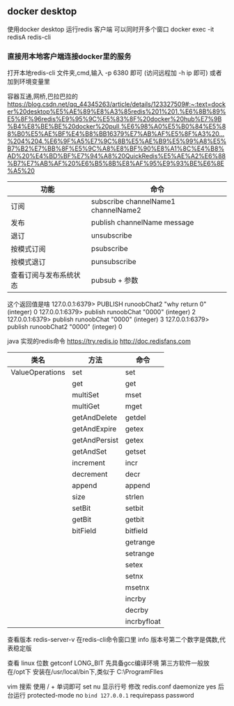 ## docker desktop
使用docker desktop 运行redis 客户端
可以同时开多个窗口
docker exec -it redisA redis-cli

### 直接用本地客户端连接docker里的服务

打开本地redis-cli 文件夹,cmd,输入 -p 6380 即可   (访问远程加 -h ip 即可)  或者 加到环境变量里

容器互通,网桥,巴拉巴拉的
https://blog.csdn.net/qq_44345263/article/details/123327509#:~:text=docker%20desktop%E5%AE%89%E8%A3%85redis%201%201.%E6%8B%89%E5%8F%96redis%E9%95%9C%E5%83%8F%20docker%20hub%E7%9B%B4%E8%BE%BE%20docker%20pull,%E6%98%A0%E5%B0%84%E5%88%B0%E5%AE%BF%E4%B8%BB16379%E7%AB%AF%E5%8F%A3%20...%204%204.%E6%9F%A5%E7%9C%8B%E5%AE%B9%E5%99%A8%E5%B7%B2%E7%BB%8F%E5%9C%A8%E8%BF%90%E8%A1%8C%E4%B8%AD%20%E4%BD%BF%E7%94%A8%20QuickRedis%E5%AE%A2%E6%88%B7%E7%AB%AF%20%E6%B5%8B%E8%AF%95%E9%93%BE%E6%8E%A5%20

功能 | 命令
--- | ---
订阅 | subscribe channelName1 channelName2
发布 | publish channelName message
退订 | unsubscribe 
按模式订阅 | psubscribe
按模式退订 | punsubscribe
查看订阅与发布系统状态 | pubsub + 参数

这个返回值是啥
127.0.0.1:6379> PUBLISH runoobChat2 "why return 0"
(integer) 0
127.0.0.1:6379> publish runoobChat "0000"
(integer) 2
127.0.0.1:6379> publish runoobChat "0000"
(integer) 3
127.0.0.1:6379> publish runoobChat2 "0000"
(integer) 0

java 实现的redis命令
https://try.redis.io
http://doc.redisfans.com

| 类名            | 方法          | 命令     |
| --------------- | ------------- | -------- |
| ValueOperations | set           | set      |
|                 | get           | get      |
|                 | multiSet      | mset     |
|                 | multiGet      | mget     |
|                 | getAndDelete  | getdel   |
|                 | getAndExpire  | getex    |
|                 | getAndPersist | getex    |
|                 | getAndSet     | getset   |
|                 | increment     | incr     |
|                 | decrement     | decr     |
|                 | append        | append   |
|                 | size          | strlen   |
|                 | setBit        | setbit   |
|                 | getBit        | getbit   |
|                 | bitField      | bitfield |
|                 |               | getrange |
|                 |               | setrange |
|                 |               | setex    |
|                 |               | setnx    |
|                 |               | msetnx   |
|                 |               | incrby   |
|                 |               | decrby   |
|                 |               | incrbyfloat         |
查看版本
	redis-server-v
	在redis-cli命令窗口里 info
版本号第二个数字是偶数,代表稳定版

查看 linux 位数
getconf LONG_BIT
先具备gcc编译环境
第三方软件一般放在/opt下
安装在/usr/local/bin下,类似于 C:\ProgramFIles

vim 搜索 使用 / + 单词即可
set nu 显示行号
修改 redis.conf
daemonize yes 后台运行
protected-mode no
`bind 127.0.0.1`
requirepass password
